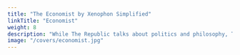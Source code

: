 ```yaml
---
title: "The Economist by Xenophon Simplified"
linkTitle: "Economist"
weight: 8
description: "While The Republic talks about politics and philosophy, The Economist talks about Socrates' econoimc policies"
image: "/covers/economist.jpg"
---
```

